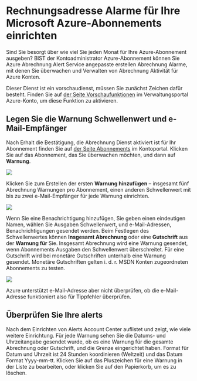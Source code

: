 <properties
    pageTitle="Alarme für Ihre Microsoft Azure-Abonnements Abrechnung einrichten | Microsoft Azure"
    description="Beschreibt das Festlegen von Alerts auf Ihrem Azure Abrechnung Auflösung zu vermeiden."
    services=""
    documentationCenter=""
    authors="vikdesai"
    manager="mbaldwin"
    editor=""
    tags="billing"
    />

<tags
    ms.service="billing"
    ms.workload="na"
    ms.tgt_pltfrm="na"
    ms.devlang="na"
    ms.topic="article"
    ms.date="08/18/2016"
    ms.author="vikdesai"/>

# <a name="set-up-billing-alerts-for-your-microsoft-azure-subscriptions"></a>Rechnungsadresse Alarme für Ihre Microsoft Azure-Abonnements einrichten

Sind Sie besorgt über wie viel Sie jeden Monat für Ihre Azure-Abonnement ausgeben? BIST der Kontoadministrator Azure-Abonnement können Sie Azure Abrechnung Alert Service angepasste erstellen Abrechnung Alarme, mit denen Sie überwachen und Verwalten von Abrechnung Aktivität für Azure Konten.

Dieser Dienst ist ein vorschaudienst, müssen Sie zunächst Zeichen dafür besteht. Finden Sie auf [der Seite Vorschaufunktionen](https://account.windowsazure.com/PreviewFeatures) im Verwaltungsportal Azure-Konto, um diese Funktion zu aktivieren.

## <a name="set-the-alert-threshold-and-email-recipients"></a>Legen Sie die Warnung Schwellenwert und e-Mail-Empfänger

Nach Erhalt die Bestätigung, die Abrechnung Dienst aktiviert ist für Ihr Abonnement finden Sie auf [der Seite Abonnements](https://account.windowsazure.com/Subscriptions) im Kontoportal. Klicken Sie auf das Abonnement, das Sie überwachen möchten, und dann auf **Warnung**.

![][Image1]

Klicken Sie zum Erstellen der ersten **Warnung hinzufügen** – insgesamt fünf Abrechnung Warnungen pro Abonnement, einen anderen Schwellenwert mit bis zu zwei e-Mail-Empfänger für jede Warnung einrichten.

![][Image2]

Wenn Sie eine Benachrichtigung hinzufügen, Sie geben einen eindeutigen Namen, wählen Sie Ausgaben Schwellenwert, und e-Mail-Adressen, Benachrichtigungen gesendet werden. Beim Festlegen des Schwellenwertes können **Insgesamt Abrechnung** oder eine **Gutschrift** aus der **Warnung für** Sie. Insgesamt Abrechnung wird eine Warnung gesendet, wenn Abonnements Ausgaben den Schwellenwert überschreitet. Für eine Gutschrift wird bei monetäre Gutschriften unterhalb eine Warnung gesendet. Monetäre Gutschriften gelten i. d. r. MSDN Konten zugeordneten Abonnements zu testen.

![][Image3]

Azure unterstützt e-Mail-Adresse aber nicht überprüfen, ob die e-Mail-Adresse funktioniert also für Tippfehler überprüfen.

## <a name="check-on-your-alerts"></a>Überprüfen Sie Ihre alerts

Nach dem Einrichten von Alerts Account Center auflistet und zeigt, wie viele weitere Einrichtung. Für jede Warnung sehen Sie die Datums- und Uhrzeitangabe gesendet wurde, ob es eine Warnung für die gesamte Abrechnung oder Gutschrift, und die Grenze eingerichtet haben. Format für Datum und Uhrzeit ist 24 Stunden koordinieren (Weltzeit) und das Datum Format Yyyy-mm-tt. Klicken Sie auf das Pluszeichen für eine Warnung in der Liste zu bearbeiten, oder klicken Sie auf den Papierkorb, um es zu löschen.

[Image1]: ./media/azure-billing-set-up-alerts/billingalert1.png
[Image2]: ./media/azure-billing-set-up-alerts/billingalert2.png
[Image3]: ./media/azure-billing-set-up-alerts/billingalerts3.png
